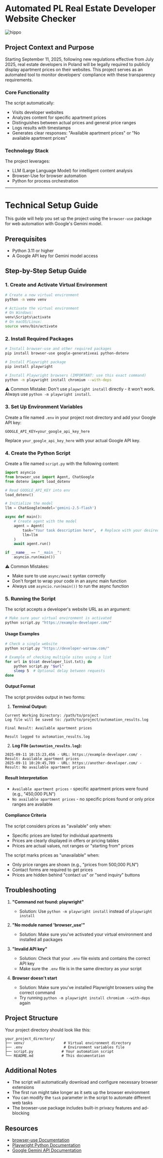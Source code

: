 # Automated PL Real Estate Developer Website Checker

![hippo](https://github.com/kamilstanuch/Automated-PL-Real-Estate-Developer-Website-Checker/blob/main/developer_watch_gif.gif)

## Project Context and Purpose

Starting September 11, 2025, following new regulations effective from July 2025, real estate developers in Poland will be legally required to publicly display apartment prices on their websites. This project serves as an automated tool to monitor developers' compliance with these transparency requirements.

### Core Functionality

The script automatically:
- Visits developer websites
- Analyzes content for specific apartment prices
- Distinguishes between actual prices and general price ranges
- Logs results with timestamps
- Generates clear responses: "Available apartment prices" or "No available apartment prices"

### Technology Stack

The project leverages:
- LLM (Large Language Model) for intelligent content analysis
- Browser-Use for browser automation
- Python for process orchestration

---

# Technical Setup Guide

This guide will help you set up the project using the `browser-use` package for web automation with Google's Gemini model.

## Prerequisites

- Python 3.11 or higher
- A Google API key for Gemini model access

## Step-by-Step Setup Guide

### 1. Create and Activate Virtual Environment

```bash
# Create a new virtual environment
python -m venv venv

# Activate the virtual environment
# On Windows:
venv\Scripts\activate
# On macOS/Linux:
source venv/bin/activate
```

### 2. Install Required Packages

```bash
# Install browser-use and other required packages
pip install browser-use google-generativeai python-dotenv

# Install Playwright package
pip install playwright

# Install Playwright browsers (IMPORTANT: use this exact command)
python -m playwright install chromium --with-deps
```

⚠️ Common Mistake: Don't use `playwright install` directly - it won't work. Always use `python -m playwright install`.

### 3. Set Up Environment Variables

Create a file named `.env` in your project root directory and add your Google API key:

```plaintext
GOOGLE_API_KEY=your_google_api_key_here
```

Replace `your_google_api_key_here` with your actual Google API key.

### 4. Create the Python Script

Create a file named `script.py` with the following content:

```python
import asyncio
from browser_use import Agent, ChatGoogle
from dotenv import load_dotenv

# Read GOOGLE_API_KEY into env
load_dotenv()

# Initialize the model
llm = ChatGoogle(model='gemini-2.5-flash')

async def main():
    # Create agent with the model
    agent = Agent(
        task="Your task description here",  # Replace with your desired task
        llm=llm
    )
    await agent.run()

if __name__ == "__main__":
    asyncio.run(main())
```

⚠️ Common Mistakes:
- Make sure to use `async/await` syntax correctly
- Don't forget to wrap your code in an async main function
- Always use `asyncio.run(main())` to run the async function

### 5. Running the Script

The script accepts a developer's website URL as an argument:

```bash
# Make sure your virtual environment is activated
python script.py "https://example-developer.com/"
```

#### Usage Examples

```bash
# Check a single website
python script.py "https://developer-warsaw.com/"

# Example of checking multiple sites using a list
for url in $(cat developer_list.txt); do
    python script.py "$url"
    sleep 5  # Optional delay between requests
done
```

#### Output Format

The script provides output in two forms:

1. **Terminal Output:**
```
Current Working Directory: /path/to/project
Log file will be saved to: /path/to/project/automation_results.log

Final Result: Available apartment prices

Result logged to automation_results.log
```

2. **Log File (`automation_results.log`):**
```
2025-09-11 10:15:23,456 - URL: https://example-developer.com/ - Result: Available apartment prices
2025-09-11 10:20:45,789 - URL: https://another-developer.com/ - Result: No available apartment prices
```

#### Result Interpretation

- `Available apartment prices` - specific apartment prices were found (e.g., "450,000 PLN")
- `No available apartment prices` - no specific prices found or only price ranges are available

#### Compliance Criteria

The script considers prices as "available" only when:
- Specific prices are listed for individual apartments
- Prices are clearly displayed in offers or pricing tables
- Prices are actual values, not ranges or "starting from" prices

The script marks prices as "unavailable" when:
- Only price ranges are shown (e.g., "prices from 500,000 PLN")
- Contact forms are required to get prices
- Prices are hidden behind "contact us" or "send inquiry" buttons

## Troubleshooting

1. **"Command not found: playwright"**
   - Solution: Use `python -m playwright install` instead of `playwright install`

2. **"No module named 'browser_use'"**
   - Solution: Make sure you've activated your virtual environment and installed all packages

3. **"Invalid API key"**
   - Solution: Check that your `.env` file exists and contains the correct API key
   - Make sure the `.env` file is in the same directory as your script

4. **Browser doesn't start**
   - Solution: Make sure you've installed Playwright browsers using the correct command
   - Try running `python -m playwright install chromium --with-deps` again

## Project Structure

Your project directory should look like this:

```
your_project_directory/
├── venv/                  # Virtual environment directory
├── .env                   # Environment variables file
├── script.py             # Your automation script
└── README.md             # This documentation
```

## Additional Notes

- The script will automatically download and configure necessary browser extensions
- The first run might take longer as it sets up the browser environment
- You can modify the `task` parameter in the script to automate different web tasks
- The browser-use package includes built-in privacy features and ad-blocking

## Resources

- [browser-use Documentation](https://docs.browser-use.com)
- [Playwright Python Documentation](https://playwright.dev/python/)
- [Google Gemini API Documentation](https://ai.google.dev/)
